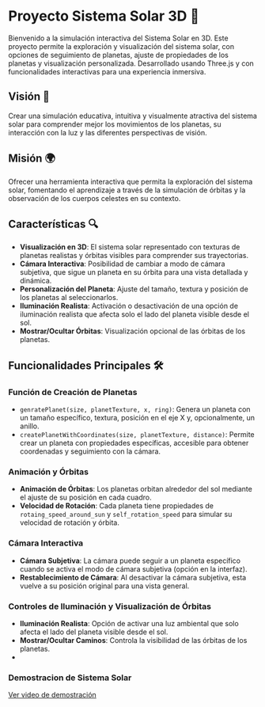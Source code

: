 # Proyecto Sistema Solar 3D 🌌

Bienvenido a la simulación interactiva del Sistema Solar en 3D. Este proyecto permite la exploración y visualización del sistema solar, con opciones de seguimiento de planetas, ajuste de propiedades de los planetas y visualización personalizada. Desarrollado usando Three.js y con funcionalidades interactivas para una experiencia inmersiva.

## Visión 🚀

Crear una simulación educativa, intuitiva y visualmente atractiva del sistema solar para comprender mejor los movimientos de los planetas, su interacción con la luz y las diferentes perspectivas de visión.

## Misión 🌍

Ofrecer una herramienta interactiva que permita la exploración del sistema solar, fomentando el aprendizaje a través de la simulación de órbitas y la observación de los cuerpos celestes en su contexto.

## Características 🔍

- **Visualización en 3D**: El sistema solar representado con texturas de planetas realistas y órbitas visibles para comprender sus trayectorias.
- **Cámara Interactiva**: Posibilidad de cambiar a modo de cámara subjetiva, que sigue un planeta en su órbita para una vista detallada y dinámica.
- **Personalización del Planeta**: Ajuste del tamaño, textura y posición de los planetas al seleccionarlos.
- **Iluminación Realista**: Activación o desactivación de una opción de iluminación realista que afecta solo el lado del planeta visible desde el sol.
- **Mostrar/Ocultar Órbitas**: Visualización opcional de las órbitas de los planetas.
  
## Funcionalidades Principales 🛠️

### Función de Creación de Planetas
- `genratePlanet(size, planetTexture, x, ring)`: Genera un planeta con un tamaño específico, textura, posición en el eje X y, opcionalmente, un anillo.
- `createPlanetWithCoordinates(size, planetTexture, distance)`: Permite crear un planeta con propiedades específicas, accesible para obtener coordenadas y seguimiento con la cámara.

### Animación y Órbitas
- **Animación de Órbitas**: Los planetas orbitan alrededor del sol mediante el ajuste de su posición en cada cuadro.
- **Velocidad de Rotación**: Cada planeta tiene propiedades de `rotaing_speed_around_sun` y `self_rotation_speed` para simular su velocidad de rotación y órbita.

### Cámara Interactiva
- **Cámara Subjetiva**: La cámara puede seguir a un planeta específico cuando se activa el modo de cámara subjetiva (opción en la interfaz).
- **Restablecimiento de Cámara**: Al desactivar la cámara subjetiva, esta vuelve a su posición original para una vista general.

### Controles de Iluminación y Visualización de Órbitas
- **Iluminación Realista**: Opción de activar una luz ambiental que solo afecta el lado del planeta visible desde el sol.
- **Mostrar/Ocultar Caminos**: Controla la visibilidad de las órbitas de los planetas.
- 
### Demostracion de Sistema Solar
[Ver video de demostración](https://github.com/augustoeps/Sistema-Sola-IG/raw/glitch/sistema_solar.mp4)

